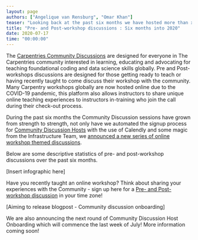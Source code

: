 ```yaml
---
layout: page
authors: ["Angelique van Rensburg", "Omar Khan"]
teaser: "Looking back at the past six months we have hosted more than x discussions"
title: "Pre- and Post-workshop discussions : Six months into 2020"
date: 2020-07-17
time: "00:00:00"
---
```


The [Carpentries Community Discussions](https://docs.carpentries.org/topic_folders/instructor_development/community_discussions.html?) are designed for everyone in The Carpentries community interested in learning, educating and advocating for teaching foundational coding and data science skills globally. Pre and Post-workshops discussions are designed for those getting ready to teach or having recently taught to come discuss their workshop with the community. Many Carpentry workshops globally are now hosted online due to the COVID-19 pandemic, this platform also allows instructors to share unique online teaching experiences to instructors in-training who join the call during their check-out process.

During the past six months the Community Discussion sessions have grown from strength to strength, not only have we automated the signup process for [Community Discussion Hosts](https://docs.carpentries.org/topic_folders/instructor_development/community_discussions.html?#who-can-host) with the use of Calendly and some magic from the Infrastructure Team, we [announced a new series of online workshop themed discussions](https://carpentries.org/blog/2020/05/online-workshop-themed-discussions/).

Below are some descriptive statistics of pre- and post-workshop discussions over the past six months.

[Insert infographic here]

Have you recently taught an online workshop?  Think about sharing your experiences with the Community - sign up here for a [Pre- and Post-workshop discussion](https://pad.carpentries.org/community-discussions) in your time zone!

[Aiming to release blogpost - Community discussion onboarding]

We are also announcing the next round of Community Discussion Host Onboarding which will commence the last week of July! More information coming soon!
